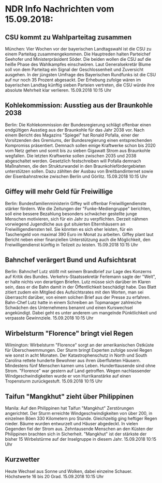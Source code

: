 # NDR Info Nachrichten vom 15.09.2018:


## CSU kommt zu Wahlparteitag zusammen
München:	Vier Wochen vor der bayerischen Landtagswahl ist die CSU zu einem Parteitag zusammengekommen. Die Hauptreden halten Parteichef Seehofer und Ministerpräsident Söder. Die beiden wollen die CSU auf die heiße Phase des Wahlkampfes einschwören. Laut Generalsekretär Blume soll von dem Parteitag ein Signal der Geschlossenheit und Zuversicht ausgehen. In der jüngsten Umfrage des Bayerischen Rundfunks ist die CSU auf nur noch 35 Prozent abgesackt. Der Erhebung zufolge wären im bayerischen Landtag künftig sieben Parteien vertreten, die CSU würde ihre absolute Mehrheit klar verlieren. 15.09.2018 10:15 Uhr 

## Kohlekommission: Ausstieg aus der Braunkohle 2038
Berlin: Die Kohlekommission der Bundesregierung schlägt offenbar einen endgültigen Ausstieg aus der Braunkohle für das Jahr 2038 vor. Nach einem Bericht des Magazins "Spiegel" hat Ronald Pofalla, einer der Vorsitzenden des Gremiums, der Bundesregierung einen entsprechenden Kompromiss präsentiert. Demnach sollen einige Kraftwerke schon bis 2020 vom Netz gehen und somit bis zu sieben Gigawatt Strom aus Braunkohle wegfallen. Die letzten Kraftwerke sollen zwischen 2035 und 2038 abgeschaltet werden. Gesetzlich festschreiben will Pofalla demnach Maßnahmen, die den Strukturwandel in den Braunkohlefördergebieten unterstützen sollen. Dazu zählten der Ausbau von Breitbandinternet sowie der Eisenbahnstrecke zwischen Berlin und Görlitz. 15.09.2018 10:15 Uhr 

## Giffey will mehr Geld für Freiwillige
Berlin:	Bundesfamilienministerin Giffey will offenbar Freiwilligendienste stärker fördern. Wie die Zeitungen der "Funke-Mediengruppe" berichten, soll eine bessere Bezahlung besonders schwächer gestellte junge Menschen motivieren, sich für ein Jahr zu verpflichten. Derzeit nähmen vorwiegend Jugendliche aus gut situierten Elternhäusern an Freiwilligendiensten teil. Sie könnten es sich eher leisten, für ein Taschengeld von maximal 390 Euro im Monat zu arbeiten. Giffey plant laut Bericht neben einer finanziellen Unterstützung auch die Möglichkeit, den Freiwilligendienst künftig in Teilzeit zu leisten. 15.09.2018 10:15 Uhr 

## Bahnchef verärgert Bund und Aufsichtsrat
Berlin:	Bahnchef Lutz stößt mit seinem Brandbrief zur Lage des Konzerns auf Kritik des Bundes. Verkehrs-Staatssekretär Ferlemann sagte der "Welt", er halte nichts von derartigen Briefen. Lutz müsse sich darüber im Klaren sein, dass er die Bahn damit in der Öffentlichkeit beschädigt habe. Das Blatt zitiert zudem ein Mitglied des Aufsichtsrates mit den Worten, man sei überrascht darüber, von einem solchen Brief aus der Presse zu erfahren. Bahn-Chef Lutz hatte in einem Schreiben an Topmanager zahlreiche Schwächen des Unternehmens benannt und einen Kurswechsel angekündigt. Dabei geht es unter anderem um mangelnde Pünktlichkeit und verpasste Gewinnziele. 15.09.2018 10:15 Uhr 

## Wirbelsturm "Florence" bringt viel Regen
Wilmington:		Wirbelsturm "Florence" sorgt an der amerikanischen Ostküste für Überschwemmungen. Der Sturm bringt Experten zufolge soviel Regen wie sonst in acht Monaten. Der Katastrophenschutz in North und South Carolina rettete hunderte Bewohner aus ihren überfluteten Häusern. Mindestens fünf Menschen kamen ums Leben. Hunderttausende sind ohne Strom. "Florence" war gestern auf Land getroffen. Wegen nachlassender Windgeschwindigkeiten wurde er von Hurrikanstärke auf einen Tropensturm zurückgestuft. 15.09.2018 10:15 Uhr 

## Taifun "Mangkhut" zieht über Philippinen
Manila: Auf den Philippinen hat Taifun "Mangkhut" Zerstörungen angerichtet. Der Sturm erreichte Windgeschwindigkeiten von über 200, in einzelnen Böen 330 Kilometern pro Stunde. Gleichzeitig ging heftiger Regen nieder. Bäume wurden entwurzelt und Häuser abgedeckt. In vielen Gegenden fiel der Strom aus. Zehntausende Menschen an den Küsten der Philippinen brachten sich in Sicherheit. "Mangkhut" ist der stärkste der bisher 15 Wirbelstürme auf der Inselgruppe in diesem Jahr. 15.09.2018 10:15 Uhr 

## Kurzwetter
Heute Wechsel aus Sonne und Wolken, dabei einzelne Schauer. Höchstwerte 16 bis 20 Grad. 15.09.2018 10:15 Uhr 
